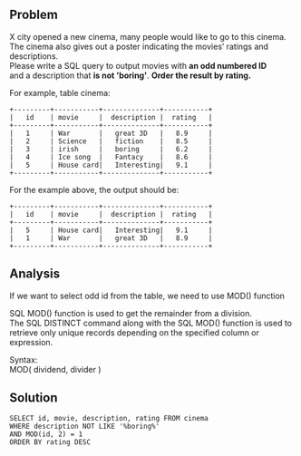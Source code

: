## Problem

X city opened a new cinema, many people would like to go to this cinema. <br/>
The cinema also gives out a poster indicating the movies’ ratings and descriptions.<br/>
Please write a SQL query to output movies with **an odd numbered ID** <br/>
and a description that **is not 'boring'**. **Order the result by rating.** <br/>

For example, table cinema:
```
+---------+-----------+--------------+-----------+
|   id    | movie     |  description |  rating   |
+---------+-----------+--------------+-----------+
|   1     | War       |   great 3D   |   8.9     |
|   2     | Science   |   fiction    |   8.5     |
|   3     | irish     |   boring     |   6.2     |
|   4     | Ice song  |   Fantacy    |   8.6     |
|   5     | House card|   Interesting|   9.1     |
+---------+-----------+--------------+-----------+
```
For the example above, the output should be:
```
+---------+-----------+--------------+-----------+
|   id    | movie     |  description |  rating   |
+---------+-----------+--------------+-----------+
|   5     | House card|   Interesting|   9.1     |
|   1     | War       |   great 3D   |   8.9     |
+---------+-----------+--------------+-----------+
```
## Analysis

If we want to select odd id from the table, we need to use MOD() function <br/>

SQL MOD() function is used to get the remainder from a division. <br/>
The SQL DISTINCT command along with the SQL MOD() function is used to retrieve only unique records 
depending on the specified column or expression. <br/>

Syntax:<br/>
MOD( dividend, divider )<br/>

## Solution
```
SELECT id, movie, description, rating FROM cinema
WHERE description NOT LIKE '%boring%'
AND MOD(id, 2) = 1
ORDER BY rating DESC
```
